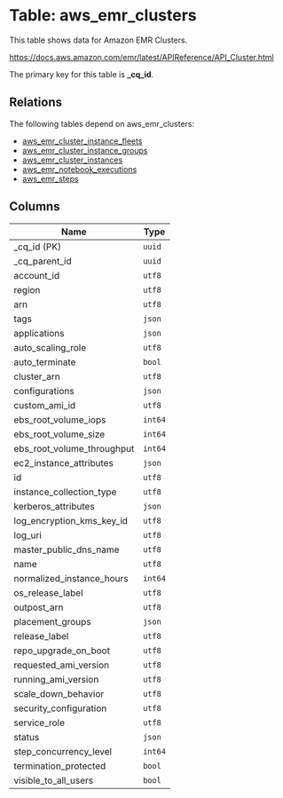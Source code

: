 # Table: aws_emr_clusters

This table shows data for Amazon EMR Clusters.

https://docs.aws.amazon.com/emr/latest/APIReference/API_Cluster.html

The primary key for this table is **_cq_id**.

## Relations

The following tables depend on aws_emr_clusters:
  - [aws_emr_cluster_instance_fleets](aws_emr_cluster_instance_fleets.md)
  - [aws_emr_cluster_instance_groups](aws_emr_cluster_instance_groups.md)
  - [aws_emr_cluster_instances](aws_emr_cluster_instances.md)
  - [aws_emr_notebook_executions](aws_emr_notebook_executions.md)
  - [aws_emr_steps](aws_emr_steps.md)

## Columns

| Name          | Type          |
| ------------- | ------------- |
|_cq_id (PK)|`uuid`|
|_cq_parent_id|`uuid`|
|account_id|`utf8`|
|region|`utf8`|
|arn|`utf8`|
|tags|`json`|
|applications|`json`|
|auto_scaling_role|`utf8`|
|auto_terminate|`bool`|
|cluster_arn|`utf8`|
|configurations|`json`|
|custom_ami_id|`utf8`|
|ebs_root_volume_iops|`int64`|
|ebs_root_volume_size|`int64`|
|ebs_root_volume_throughput|`int64`|
|ec2_instance_attributes|`json`|
|id|`utf8`|
|instance_collection_type|`utf8`|
|kerberos_attributes|`json`|
|log_encryption_kms_key_id|`utf8`|
|log_uri|`utf8`|
|master_public_dns_name|`utf8`|
|name|`utf8`|
|normalized_instance_hours|`int64`|
|os_release_label|`utf8`|
|outpost_arn|`utf8`|
|placement_groups|`json`|
|release_label|`utf8`|
|repo_upgrade_on_boot|`utf8`|
|requested_ami_version|`utf8`|
|running_ami_version|`utf8`|
|scale_down_behavior|`utf8`|
|security_configuration|`utf8`|
|service_role|`utf8`|
|status|`json`|
|step_concurrency_level|`int64`|
|termination_protected|`bool`|
|visible_to_all_users|`bool`|